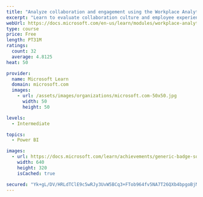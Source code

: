 ```yaml
---
title: "Analyze collaboration and engagement using the Workplace Analytics Ways of working assessment dashboard"
excerpt: "Learn to evaluate collaboration culture and employee experience with a Power BI template using Workplace Analytics data."
webUrl: https://docs.microsoft.com/en-us/learn/modules/workplace-analytics-ways-working/
type: course
price: Free
length: PT31M
ratings:
  count: 32
  average: 4.8125
heat: 50

provider:
  name: Microsoft Learn
  domain: microsoft.com
  images:
    - url: /assets/images/organizations/microsoft.com-50x50.jpg
      width: 50
      height: 50

levels:
  - Intermediate

topics:
  - Power BI

images:
  - url: https://docs.microsoft.com/learn/achievements/generic-badge-social.png
    width: 640
    height: 320
    isCached: true

secured: "Yk+gL/DV/HRLdTClE9c5wRJy3UvW5BCq3+FTob964fv5NA7T26QXb4bpgoBjMCQtaiK2PFfvNLlWd05FYHcQopLNxOr8c3hX6IRSEA1IVoKw1hC4m8C5RORV7yM3f1yWG8Vxtml/5IOHtRei/rXXufEnleGk+dUXLDVfNpjF6AGfvv8mGFKs4G0daDreW2tt0t+kstbc7TQFQvTCG2UFGGIcqRqa0aB4lRCBP22nurAMQvNZMWXH2M2xAxUGz3rAT3oOxZHK+DPkU+6iv46pvz97UvTrI/qMKJtoutAx8En6zBZDp+qEF+ajrfulwb6xWPWdQuJd/BNXAfGUC0HpnFqmVWSv7lZ3VO/vtTIShgng4r2NWVMz2goYhewANqxvcytdtB/B7AI2uzEL9DcqW4E91ZQ0gj71WEQ+1/ziCNo=;z4N41lvM9EFufHD3RTC9ig=="
---
```


